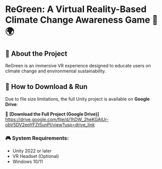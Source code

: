 # ReGreen: A Virtual Reality-Based Climate Change Awareness Game 🌱🌍

## 🔹 About the Project
ReGreen is an immersive VR experience designed to educate users on climate change and environmental sustainability.

## 🔹 How to Download & Run
Due to file size limitations, the full Unity project is available on **Google Drive**:

🔗 **[Download the Full Project (Google Drive)]**
https://drive.google.com/file/d/1hDW_2heKGAlUr-obV5DV2epYFZt5unPI/view?usp=drive_link

### 🎮 System Requirements:
- Unity 2022 or later
- VR Headset (Optional)
- Windows 10/11
